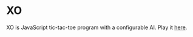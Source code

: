 XO
==

XO is JavaScript tic-tac-toe program with a configurable AI. Play it [here](http://gregorygundersen.com/xo "XO").
